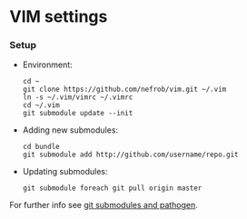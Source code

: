 # VIM settings

### Setup

- Environment:

  ```
  cd ~
  git clone https://github.com/nefrob/vim.git ~/.vim
  ln -s ~/.vim/vimrc ~/.vimrc
  cd ~/.vim
  git submodule update --init
  ```

- Adding new submodules:

  ```
  cd bundle
  git submodule add http://github.com/username/repo.git
  ```

- Updating submodules:

  ```
  git submodule foreach git pull origin master
  ```

For further info see [git submodules and pathogen](http://vimcasts.org/episodes/synchronizing-plugins-with-git-submodules-and-pathogen/).